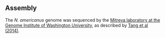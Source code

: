 
Assembly
--------

The *N. americanus* genome was sequenced by the [Mitreva laboratory at the Genome Institute of Washington University](http://genome.wustl.edu/people/groups/detail/mitreva-lab/), as described by [Tang et al (2014)](http://europepmc.org/abstract/MED/24441737).

